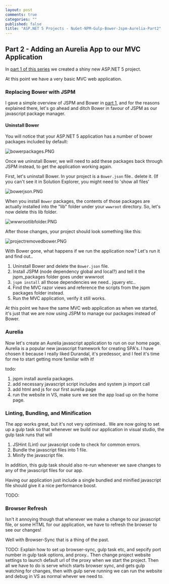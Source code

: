 ```yaml
---
layout: post
comments: true
categories: ""
published: false
title: "ASP.NET 5 Projects - NuGet-NPM-Gulp-Bower-Jspm-Aurelia-Part2"
---
```




## Part 2 - Adding an Aurelia App to our MVC Application

In [part 1 of this series](http://darrelltunnell.net/blog/2015/08/16/aurelia-and-asp-net-5-mvc) we created a shiny new ASP.NET 5 project.

At this point we have a very basic MVC web application.

### Replacing Bower with JSPM
I gave a simple overview of JSPM and Bower in [part 1](http://darrelltunnell.net/blog/2015/08/16/aurelia-and-asp-net-5-mvc), and for the reasons explained there, let's go ahead and ditch Bower in favour of JSPM as our javascript package manager.

#### Uninstall Bower
You will notice that your ASP.NET 5 application has a number of bower packages included by default:

![bowerpackages.PNG]({{site.baseurl}}/assets/posts/bowerpackages.PNG)

Once we uninstall Bower, we will need to add these packages back through JSPM instead, to get the application working again.

First, let's uninstall Bower. In your project is a `Bower.json` file.. delete it. (If you can't see it in Solution Explorer, you might need to 'show all files'

![bowerjson.PNG]({{site.baseurl}}/assets/posts/bowerjson.PNG)

When you install `Bower` packages, the contents of those packages are actually installed into the "lib" folder under your `wwwroot` directory. So, let's now delete this lib folder.

![wwwrootlibfolder.PNG]({{site.baseurl}}/assets/posts/wwwrootlibfolder.PNG)

After those changes, your project should look something like this:

![projectremovedbower.PNG]({{site.baseurl}}/assets/posts/projectremovedbower.PNG)

With Bower gone, what happens if we run the application now? Let's run it and find out..



1. Uninstall Bower and delete the `Bower.json` file.
2. Install JSPM (node dependency global and local?) and tell it the jspm_packages folder goes under wwwroot
3. `jspm install` all those dependencies we need.. jquery etc..
4. Find the MVC razor views and reference the scripts from the jspm packages folder instead.
5. Run the MVC application, verify it still works.

At this point we have the same MVC web application as when we started, it's just that we are now using JSPM to manage our packages instead of Bower.

### Aurelia

Now let's create an Aurelia javascript application to run on our home page.
Aurelia is a popular new javascript framework for creating SPA's. I have chosen it because I really liked Durandal, it's predessor, and I feel it's time for me to start getting more familiar with it!

todo:
1. jspm install aurelia packages.
2. add necessary javascript script includes and system js import call
3. add html and js for our first aurelia page
4. run the website in VS, make sure we see the app load up on the home page.

### Linting, Bundling, and Minification
The app works great, but it's not very optimised.. 
We are now going to set up a gulp task so that whenever we build our application in visual studio, the gulp task runs that will

1. JSHint (Lint) our javascript code to check for common errors.
2. Bundle the javascript files into 1 file.
3. Minify the javascript file.

In addition, this gulp task should also re-run whenever we save changes to any of the javascript files for our app.

Having our application just include a single bundled and minified javascript file should give it a nice performance boost.

TODO:

### Browser Refresh
Isn't it annoying though that whenever we make a change to our javascript file, or some HTML for our application, we have to refresh the browser to see our changes!

Well with Browser-Sync that is a thing of the past.

TODO: Explain how to set up browser-sync, gulp task etc, and sepcify port number in gulp task options, and proxy.. Then change project website settings to launch default url of the proxy when we start the project. Then all we have to do is serve which starts browser sync, and gets gulp watching for changes, then with gulp serve running we can run the website and debug in VS as normal whever we need to.
